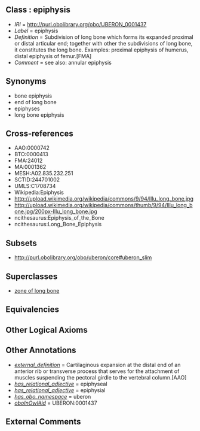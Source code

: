 
## Class : epiphysis

 * *IRI* = http://purl.obolibrary.org/obo/UBERON_0001437
 * *Label* = epiphysis
 * *Definition* = Subdivision of long bone which forms its expanded proximal or distal articular end; together with other the subdivisions of long bone, it constitutes the long bone. Examples: proximal epiphysis of humerus, distal epiphysis of femur.[FMA]
 * *Comment* = see also: annular epiphysis

## Synonyms

 * bone epiphysis
 * end of long bone
 * epiphyses
 * long bone epiphysis

## Cross-references

 * AAO:0000742
 * BTO:0000413
 * FMA:24012
 * MA:0001362
 * MESH:A02.835.232.251
 * SCTID:244701002
 * UMLS:C1708734
 * Wikipedia:Epiphysis
 * http://upload.wikimedia.org/wikipedia/commons/9/94/Illu_long_bone.jpg
 * http://upload.wikimedia.org/wikipedia/commons/thumb/9/94/Illu_long_bone.jpg/200px-Illu_long_bone.jpg
 * ncithesaurus:Epiphysis_of_the_Bone
 * ncithesaurus:Long_Bone_Epiphysis

## Subsets

 * http://purl.obolibrary.org/obo/uberon/core#uberon_slim

## Superclasses

 * [zone of long bone](../../UBERON/55/UBERON_0005055.md)

## Equivalencies


## Other Logical Axioms


## Other Annotations

 * *[external_definition](../../UBPROP/01/UBPROP_0000001.md)* = Cartilaginous expansion at the distal end of an anterior rib or transverse process that serves for the attachment of muscles suspending the pectoral girdle to the vertebral column.[AAO]
 * *[has_relational_adjective](../../UBPROP/07/UBPROP_0000007.md)* = epiphyseal
 * *[has_relational_adjective](../../UBPROP/07/UBPROP_0000007.md)* = epiphysial
 * *[has_obo_namespace](../../ce/oboInOwl#hasOBONamespace.md)* = uberon
 * *[oboInOwl#id](../../id/oboInOwl#id.md)* = UBERON:0001437

## External Comments

